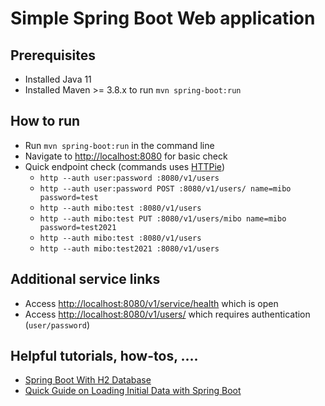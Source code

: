 # Simple Spring Boot Web application

## Prerequisites

  - Installed Java 11
  - Installed Maven >= 3.8.x to run `mvn spring-boot:run`

## How to run

  - Run `mvn spring-boot:run` in the command line
  - Navigate to [http://localhost:8080](http://localhost:8080) for basic check
  - Quick endpoint check (commands uses [HTTPie](https://httpie.io/))
    - `http --auth user:password :8080/v1/users`
    - `http --auth user:password POST :8080/v1/users/ name=mibo password=test`
    - `http --auth mibo:test :8080/v1/users`
    - `http --auth mibo:test PUT :8080/v1/users/mibo name=mibo password=test2021`
    - `http --auth mibo:test :8080/v1/users`
    - `http --auth mibo:test2021 :8080/v1/users`

## Additional service links

  - Access [http://localhost:8080/v1/service/health](http://localhost:8080/v1/service/health) which is open
  - Access [http://localhost:8080/v1/users/](http://localhost:8080/v1/users/) which requires authentication (`user/password`)

## Helpful tutorials, how-tos, ....

  - [Spring Boot With H2 Database](https://www.baeldung.com/spring-boot-h2-database)
  - [Quick Guide on Loading Initial Data with Spring Boot](https://www.baeldung.com/spring-boot-data-sql-and-schema-sql)